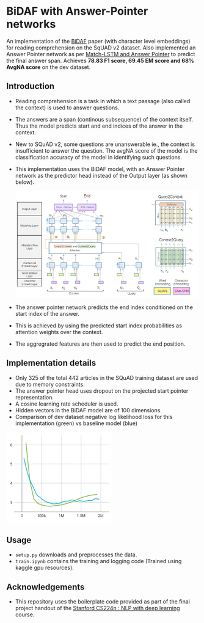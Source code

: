 # BiDAF with Answer-Pointer networks
An implementation of the [BiDAF](https://arxiv.org/abs/1611.01603) paper (with character level embeddings) for reading comprehension on the SqUAD v2 dataset. Also implemented an Answer Pointer network as per [Match-LSTM and Answer Pointer](https://arxiv.org/abs/1608.07905) to predict the final answer span. Achieves **78.83 F1 score, 69.45 EM score and 68% AvgNA score** on the dev dataset.

## Introduction
* Reading comprehension is a task in which a text passage (also called the context) is used to answer questions.
* The answers are a span (continous subsequence) of the context itself. Thus the model predicts start and end indices of the answer in the context.
* New to SQuAD v2, some questions are unanswerable ie., the context is insufficient to answer the question. The avgNA score of the model is the classification accuracy of the model in identifying such questions.
* This implementation uses the BiDAF model, with an Answer Pointer network as the predictor head instead of the Output layer (as shown below).
  
  ![](/images/bidaf-image.png)

* The answer pointer network predicts the end index conditioned on the start index of the answer.
* This is achieved by using the predicted start index probabilities as attention weights over the context.
* The aggregrated features are then used to predict the end position.
  
## Implementation details
* Only 325 of the total 442 articles in the SQuAD training dataset are used due to memory constraints.
* The answer pointer head uses dropout on the projected start pointer representation.
* A cosine learning rate scheduler is used.
* Hidden vectors in the BiDAF model are of 100 dimensions.
* Comparison of dev dataset negative log likelihood loss for this implementation (green) vs baseline model (blue)

 ![](/images/nll.png)

## Usage

* ```setup.py``` downloads and preprocesses the data.
* ```train.ipynb``` contains the training and logging code (Trained using kaggle gpu resources).

## Acknowledgements
* This repository uses the boilerplate code provided as part of the final project handout of the [Stanford CS224n : NLP with deep learning](https://web.stanford.edu/class/archive/cs/cs224n/cs224n.1214/) course.
